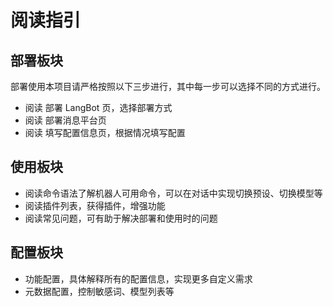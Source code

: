# 阅读指引

## 部署板块

部署使用本项目请严格按照以下三步进行，其中每一步可以选择不同的方式进行。

   - 阅读 部署 LangBot 页，选择部署方式
   - 阅读 部署消息平台页
   - 阅读 填写配置信息页，根据情况填写配置
## 使用板块
   - 阅读命令语法了解机器人可用命令，可以在对话中实现切换预设、切换模型等
   - 阅读插件列表，获得插件，增强功能
   - 阅读常见问题，可有助于解决部署和使用时的问题
## 配置板块
   - 功能配置，具体解释所有的配置信息，实现更多自定义需求
   - 元数据配置，控制敏感词、模型列表等
